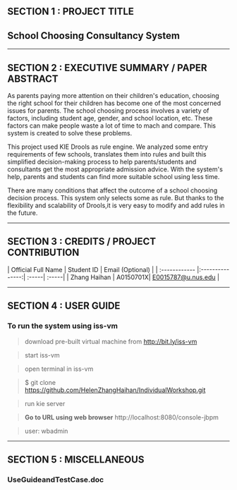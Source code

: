 ## SECTION 1 : PROJECT TITLE
## School Choosing Consultancy System
---
## SECTION 2 : EXECUTIVE SUMMARY / PAPER ABSTRACT

As parents paying more attention on their children's education, choosing the right school for their children has become one of the most concerned issues for parents. The school choosing process involves a variety of factors, including student age, gender, and school location, etc. These factors can make people waste a lot of time to mach and compare. This system is created to solve these problems.

This project used KIE Drools as rule engine. We analyzed some entry requirements of few schools, translates them into rules and built this simplified decision-making process to help parents/students and consultants get the most appropriate admission advice. With  the system's help, parents and students can find more suitable school using less time.

There are many conditions that affect the outcome of a school choosing decision process. This system only selects some as rule. But thanks to the flexibility and scalability of Drools,it is very easy to modify and add rules in the future.



---
## SECTION 3 : CREDITS / PROJECT CONTRIBUTION

| Official Full Name  | Student ID  | Email (Optional) |
| :------------ |:---------------:| :-----| :-----|
| Zhang Haihan | A0150701X| E0015787@u.nus.edu |


---
## SECTION 4 : USER GUIDE

###  To run the system using iss-vm

> download pre-built virtual machine from http://bit.ly/iss-vm

> start iss-vm

> open terminal in iss-vm

> $ git clone https://github.com/HelenZhangHaihan/IndividualWorkshop.git

> run kie server

> **Go to URL using web browser** http://localhost:8080/console-jbpm

>user: wbadmin

---
## SECTION 5 : MISCELLANEOUS

### UseGuideandTestCase.doc

